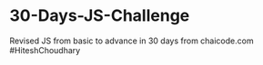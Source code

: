 # 30-Days-JS-Challenge
Revised JS from basic to advance in 30 days from chaicode.com  #HiteshChoudhary
